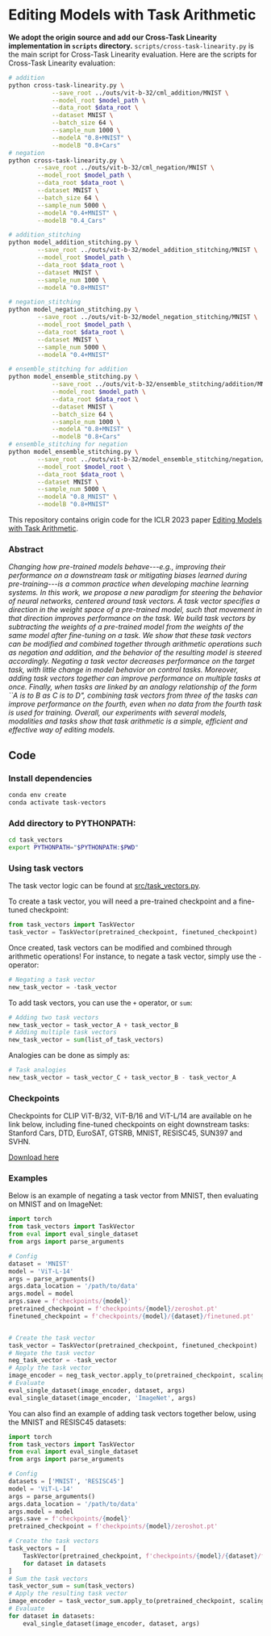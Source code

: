# Editing Models with Task Arithmetic

**We adopt the origin source and add our Cross-Task Linearity implementation in `scripts` directory.**
`scripts/cross-task-linearity.py` is the main script for Cross-Task Linearity evaluation.
Here are the scripts for Cross-Task Linearity evaluation:
```bash
# addition
python cross-task-linearity.py \
            --save_root ../outs/vit-b-32/cml_addition/MNIST \
            --model_root $model_path \
            --data_root $data_root \
            --dataset MNIST \
            --batch_size 64 \
            --sample_num 1000 \
            --modelA "0.8+MNIST" \
            --modelB "0.8+Cars"
# negation
python cross-task-linearity.py \
        --save_root ../outs/vit-b-32/cml_negation/MNIST \
        --model_root $model_path \
        --data_root $data_root \
        --dataset MNIST \
        --batch_size 64 \
        --sample_num 5000 \
        --modelA "0.4+MNIST" \
        --modelB "0.4_Cars" 

# addition_stitching
python model_addition_stitching.py \
        --save_root ../outs/vit-b-32/model_addition_stitching/MNIST \
        --model_root $model_path \
        --data_root $data_root \
        --dataset MNIST \
        --sample_num 1000 \
        --modelA "0.8+MNIST"

# negation_stitching
python model_negation_stitching.py \
        --save_root ../outs/vit-b-32/model_negation_stitching/MNIST \
        --model_root $model_path \
        --data_root $data_root \
        --dataset MNIST \
        --sample_num 5000 \
        --modelA "0.4+MNIST"

# ensemble_stitching for addition
python model_ensemble_stitching.py \
            --save_root ../outs/vit-b-32/ensemble_stitching/addition/MNIST+Cars \
            --model_root $model_path \
            --data_root $data_root \
            --dataset MNIST \
            --batch_size 64 \
            --sample_num 1000 \
            --modelA "0.8+MNIST" \
            --modelB "0.8+Cars"
# ensemble_stitching for negation
python model_ensemble_stitching.py \
        --save_root ../outs/vit-b-32/model_ensemble_stitching/negation/MNIST \
        --model_root $model_root \
        --data_root $data_root \
        --dataset MNIST \
        --sample_num 5000 \
        --modelA "0.8_MNIST" \
        --modelB "0.8+MNIST"
```

This repository contains origin code for the ICLR 2023 paper [Editing Models with Task Arithmetic](https://arxiv.org/abs/2212.04089).


### Abstract
*Changing how pre-trained models behave---e.g., improving their performance on a downstream task or mitigating biases learned during pre-training---is a common practice when developing machine learning systems. In this work, we propose a new paradigm for steering the behavior of neural networks, centered around task vectors. A task vector specifies a direction in the weight space of a pre-trained model, such that movement in that direction improves performance on the task. We build task vectors by subtracting the weights of a pre-trained model from the weights of the same model after fine-tuning on a task. We show that these task vectors can be modified and combined together through arithmetic operations such as negation and addition, and the behavior of the resulting model is steered accordingly. Negating a task vector decreases performance on the target task, with little change in model behavior on control tasks. Moreover, adding task vectors together can improve performance on multiple tasks at once. Finally, when tasks are linked by an analogy relationship of the form ``A is to B as C is to D", combining task vectors from three of the tasks can improve performance on the fourth, even when no data from the fourth task is used for training. Overall, our experiments with several models, modalities and tasks show that task arithmetic is a simple, efficient and effective way of editing models.*



## Code

### Install dependencies

```bash
conda env create
conda activate task-vectors
```


### Add directory to PYTHONPATH:

```bash
cd task_vectors
export PYTHONPATH="$PYTHONPATH:$PWD"
```

### Using task vectors

The task vector logic can be found at [src/task_vectors.py](src/task_vectors.py).

To create a task vector, you will need a pre-trained checkpoint and a fine-tuned checkpoint:

```python
from task_vectors import TaskVector
task_vector = TaskVector(pretrained_checkpoint, finetuned_checkpoint)
```

Once created, task vectors can be modified and combined through arithmetic operations! For instance, to negate a task vector, simply use the ```-``` operator:

```python
# Negating a task vector
new_task_vector = -task_vector
```

To add task vectors, you can use the ```+``` operator, or ```sum```:

```python
# Adding two task vectors
new_task_vector = task_vector_A + task_vector_B
# Adding multiple task vectors
new_task_vector = sum(list_of_task_vectors)
```

Analogies can be done as simply as:

```python
# Task analogies
new_task_vector = task_vector_C + task_vector_B - task_vector_A
```

### Checkpoints

Checkpoints for CLIP ViT-B/32, ViT-B/16 and ViT-L/14 are available on he link below, including fine-tuned checkpoints on eight downstream tasks: Stanford Cars, DTD, EuroSAT, GTSRB, MNIST, RESISC45, SUN397 and SVHN.

[Download here](https://drive.google.com/drive/folders/1u_Tva6x0p6oxu5Eo0ZZsf-520Cc_3MKw?usp=share_link)

### Examples

Below is an example of negating a task vector from MNIST, then evaluating on MNIST and on ImageNet:

```python
import torch
from task_vectors import TaskVector
from eval import eval_single_dataset
from args import parse_arguments

# Config
dataset = 'MNIST'
model = 'ViT-L-14'
args = parse_arguments()
args.data_location = '/path/to/data'
args.model = model
args.save = f'checkpoints/{model}'
pretrained_checkpoint = f'checkpoints/{model}/zeroshot.pt'
finetuned_checkpoint = f'checkpoints/{model}/{dataset}/finetuned.pt'


# Create the task vector
task_vector = TaskVector(pretrained_checkpoint, finetuned_checkpoint)
# Negate the task vector
neg_task_vector = -task_vector
# Apply the task vector
image_encoder = neg_task_vector.apply_to(pretrained_checkpoint, scaling_coef=0.5)
# Evaluate
eval_single_dataset(image_encoder, dataset, args)
eval_single_dataset(image_encoder, 'ImageNet', args)
```

You can also find an example of adding task vectors together below, using the MNIST and RESISC45 datasets:


```python
import torch
from task_vectors import TaskVector
from eval import eval_single_dataset
from args import parse_arguments

# Config
datasets = ['MNIST', 'RESISC45']
model = 'ViT-L-14'
args = parse_arguments()
args.data_location = '/path/to/data'
args.model = model
args.save = f'checkpoints/{model}'
pretrained_checkpoint = f'checkpoints/{model}/zeroshot.pt'

# Create the task vectors
task_vectors = [
    TaskVector(pretrained_checkpoint, f'checkpoints/{model}/{dataset}/finetuned.pt')
    for dataset in datasets
]
# Sum the task vectors
task_vector_sum = sum(task_vectors)
# Apply the resulting task vector
image_encoder = task_vector_sum.apply_to(pretrained_checkpoint, scaling_coef=0.8)
# Evaluate
for dataset in datasets:
    eval_single_dataset(image_encoder, dataset, args)
```
